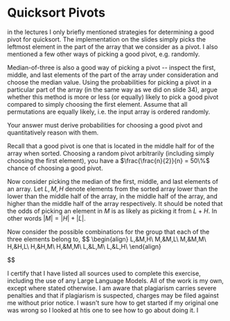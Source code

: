 # Quicksort Pivots

in the lectures I only briefly mentioned strategies for determining a good pivot
for quicksort. The implementation on the slides simply picks the leftmost
element in the part of the array that we consider as a pivot. I also mentioned a
few other ways of picking a good pivot, e.g. randomly.

Median-of-three is also a good way of picking a pivot -- inspect the first,
middle, and last elements of the part of the array under consideration and
choose the median value. Using the probabilities for picking a pivot in a
particular part of the array (in the same way as we did on slide 34), argue
whether this method is more or less (or equally) likely to pick a good pivot
compared to simply choosing the first element. Assume that all permutations are
equally likely, i.e. the input array is ordered randomly.

Your answer must derive probabilities for choosing a good pivot and
quantitatively reason with them.

Recall that a good pivot is one that is located in the middle half for of the array when sorted.
Choosing a random pivot arbitrarily (including simply choosing the first element), you have a $\frac{\frac{n}{2}}{n} = 50\%$ chance of choosing a good pivot.

Now consider picking the median of the first, middle, and last elements of an array. Let $L,M,H$ denote elements from the sorted array lower than the lower than the middle half of the array, in the middle half of the array, and higher than the middle half of the array respectively.
It should be noted that the odds of picking an element in $M$ is as likely as picking it from $L + H$. In other words $|M| = |H| + |L|$.

Now consider the possible combinations for the group that each of the three elements belong to,
$$
\begin{align}
L,&M,H\\
M,&M,L\\
M,&M,M\\
H,&H,L\\
H,&H,M\\
H,&M,M\\
L,&L,M\\
L,&L,H\\
\end{align}

$$


I certify that I have listed all sources used to complete this exercise, including the use of any Large Language Models. All of the work is my own, except where stated otherwise. I am aware that plagiarism carries severe penalties and that if plagiarism is suspected, charges may be filed against me without prior notice.
I wasn't sure how to get started if my original one was wrong so I looked at htis one to see how to go about doing it. I 
